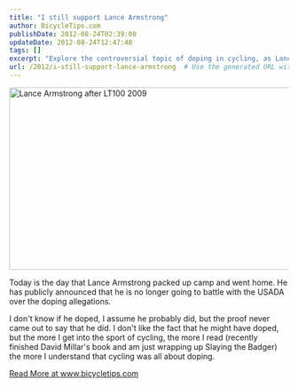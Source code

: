 ```yaml
---
title: "I still support Lance Armstrong"
author: BicycleTips.com
publishDate: 2012-08-24T02:39:00
updateDate: 2012-08-24T12:47:48
tags: []
excerpt: "Explore the controversial topic of doping in cycling, as Lance Armstrong decides not to fight allegations. Discover more at www.bicycletips.com."
url: /2012/i-still-support-lance-armstrong  # Use the generated URL with year
---
```

<img alt="Lance Armstrong after LT100 2009" src="https://www.bicycletips.com/Portals/18/Content/8-23-2012-705.jpg" style="width: 705px; height: 329px;" /> <p>Today is the day that Lance Armstrong packed up camp and went home. He has publicly announced that he is no longer going to battle with the USADA over the doping allegations. </p> <p>I don't know if he doped, I assume he probably did, but the proof never came out to say that he did. I don't like the fact that he might have doped, but the more I get into the sport of cycling, the more I read (recently finished David Millar's book and am just wrapping up Slaying the Badger) the more I understand that cycling was all about doping.</p> <a href="https://www.bicycletips.com/tips/aid/32">Read More at www.bicycletips.com</a>


